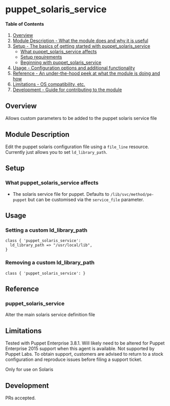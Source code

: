 # puppet_solaris_service

#### Table of Contents

1. [Overview](#overview)
2. [Module Description - What the module does and why it is useful](#module-description)
3. [Setup - The basics of getting started with puppet_solaris_service](#setup)
    * [What puppet_solaris_service affects](#what-puppet_solaris_service-affects)
    * [Setup requirements](#setup-requirements)
    * [Beginning with puppet_solaris_service](#beginning-with-puppet_solaris_service)
4. [Usage - Configuration options and additional functionality](#usage)
5. [Reference - An under-the-hood peek at what the module is doing and how](#reference)
5. [Limitations - OS compatibility, etc.](#limitations)
6. [Development - Guide for contributing to the module](#development)

## Overview

Allows custom parameters to be added to the puppet solaris service file
## Module Description

Edit the puppet solaris configuration file using a `file_line` resource.  
Currently just allows you to set `ld_library_path`.

## Setup

### What puppet_solaris_service affects

* The solaris service file for puppet.  Defaults to `/lib/svc/method/pe-puppet`
  but can be customised via the `service_file` parameter.

## Usage

### Setting a custom ld_library_path
```puppet
class { 'puppet_solaris_service':
  ld_library_path => "/usr/local/lib",
}
```

### Removing a custom ld_library_path
```puppet
class { 'puppet_solaris_service': }
```

## Reference

### puppet_solaris_service
Alter the main solaris service definition file

## Limitations

Tested with Puppet Enterprise 3.8.1.  Will likely need to be altered for Puppet Enterprise 2015 support when this agent is available.  Not supported by Puppet Labs.  To obtain support, customers are advised to return to a stock configuration and reproduce issues before filing a support ticket.

Only for use on Solaris

## Development

PRs accepted.
